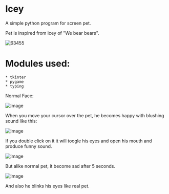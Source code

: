 # Icey
A simple python program for screen pet.

Pet is inspired from icey of "We bear bears".

![63455](https://user-images.githubusercontent.com/67326784/121695364-9ff83780-cae8-11eb-9fec-b50c62ab6a81.jpg)

# Modules used:
```
* tkinter 
* pygame
* typing
```

Normal Face:

![image](https://user-images.githubusercontent.com/67326784/121724834-0dff2780-cb06-11eb-8b82-aea47cee8eba.png)

When you move your cursor over the pet, he becomes happy with blushing sound like this:

![image](https://user-images.githubusercontent.com/67326784/121725261-a5647a80-cb06-11eb-99f7-7263c942bbe3.png)

If you double click on it it will toogle his eyes and open his mouth and produce funny sound.

![image](https://user-images.githubusercontent.com/67326784/121725532-03915d80-cb07-11eb-99eb-90311be22765.png)

But alike normal pet, it become sad after 5 seconds.

![image](https://user-images.githubusercontent.com/67326784/121725423-e066ae00-cb06-11eb-9107-697a9e5f8205.png)

And also he blinks his eyes like real pet.
